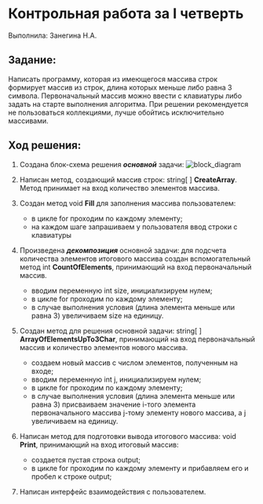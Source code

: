 # Контрольная работа за I четверть
Выполнила: Занегина Н.А.

## Задание:
Написать программу, которая из имеющегося массива строк формирует массив из строк, длина которых меньше либо равна 3 символа. Первоначальный массив можно ввести с клавиатуры либо задать на старте выполнения алгоритма. При решении рекомендуется не пользоваться коллекциями, лучше обойтись исключительно массивами.

## Ход решения:
1. Создана блок-схема решения __*основной*__ задачи:
![block_diagram](block_diagram.drawio.png)

2. Написан метод, создающий массив строк: string[ ] __CreateArray__. Метод принимает на вход количество элементов массива. 

3. Создан метод void __Fill__ для заполнения массива пользователем:
   * в цикле for проходим по каждому элементу;
   * на каждом шаге запрашиваем у пользователя ввод строки с клавиатуры

4. Произведена __*декомпозиция*__ основной задачи: для подсчета количества элементов итогового массива создан вспомогательный метод int __CountOfElements__, принимающий на вход первоначальный массив.
   * вводим переменную int size, инициализируем нулем;
   * в цикле for проходим по каждому элементу;
   * в случае выполнения условия (длина элемента меньше или равна 3) увеличиваем size на единицу.

5. Создан метод для решения основной задачи: string[ ] __ArrayOfElementsUpTo3Char__, принимающий на вход первоначальный массив и количество элементов нового массива.
   * создаем новый массив с числом элементов, полученным на входе;
   * вводим переменную int j, инициализируем нулем;
   * в цикле for проходим по каждому элементу;
   * в случае выполнения условия (длина элемента меньше или равна 3) присваиваем значение i-того элемента первоначального массива j-тому элементу нового массива, а j увеличиваем на единицу.

6. Написан метод для подготовки вывода итогового массива: void __Print__, принимающий на вход итоговый массив:
   * создается пустая строка output;
   * в цикле for проходим по каждому элементу и прибавляем его и пробел к строке output;

7. Написан интерфейс взаимодействия с пользователем.